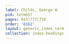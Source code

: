 ```yaml
---
label: Childs, George W.
pid: term657
pages: 643|777|778
order: '0162'
layout: generic_index_term
collection: index-headings
---
```

